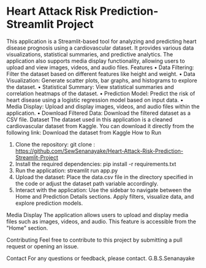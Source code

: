 # Heart Attack Risk Prediction-Streamlit Project

This application is a Streamlit-based tool for analyzing and predicting heart disease prognosis using a cardiovascular dataset. It provides various data visualizations, statistical summaries, and predictive analytics. The application also supports media display functionality, allowing users to upload and view images, videos, and audio files.
Features
•	Data Filtering: Filter the dataset based on different features like height and weight.
•	Data Visualization: Generate scatter plots, bar graphs, and histograms to explore the dataset.
•	Statistical Summary: View statistical summaries and correlation heatmaps of the dataset.
•	Prediction Model: Predict the risk of heart disease using a logistic regression model based on input data.
•	Media Display: Upload and display images, videos, and audio files within the application.
•	Download Filtered Data: Download the filtered dataset as a CSV file.
Dataset
The dataset used in this application is a cleaned cardiovascular dataset from Kaggle. You can download it directly from the following link:
Download the dataset from Kaggle
How to Run
1.	Clone the repository:
git clone : https://github.com/SewSenanayake/Heart-Attack-Risk-Prediction-Streamlit-Project
2.	Install the required dependencies:
pip install -r requirements.txt
3.	Run the application:
streamlit run app.py
4.	Upload the dataset:
Place the data.csv file in the directory specified in the code or adjust the dataset path variable accordingly.
5.	Interact with the application:
Use the sidebar to navigate between the Home and Prediction Details sections.
Apply filters, visualize data, and explore prediction models.

Media Display
The application allows users to upload and display media files such as images, videos, and audio. This feature is accessible from the "Home" section.

Contributing
Feel free to contribute to this project by submitting a pull request or opening an issue.

Contact
For any questions or feedback, please contact. G.B.S.Senanayake


